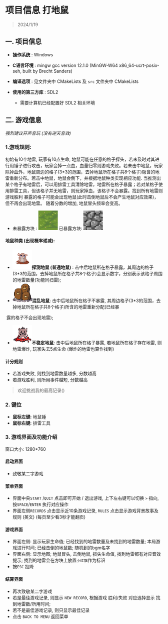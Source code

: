 # 项目信息 打地鼠

> 2024/1/19



## 一. 项目信息

- **操作系统** : Windows

- **C语言环境** : mingw  gcc version 12.1.0 (MinGW-W64 x86_64-ucrt-posix-seh, built by Brecht Sanders)

- **编译选项** : 见文件夹中 CMakeLists 及 `src` 文件夹中 CMakeLists

- **使用的第三方库** : SDL2
  - 需要计算机已经配置好 SDL2 相关环境



## 二. 游戏信息

*强烈建议开声音玩 (没有逆天音效)*



### 1.**游戏规则:**

初始有10个地雷, 玩家有10点生命, 地鼠可能在任意的格子探头，若未及时对其进行用锤子进行攻击，玩家会掉一点血，血量归零则游戏失败。若未击中地鼠，玩家除掉血外，地鼠周边的格子(3\*3的范围，去掉地鼠所在格子共8个格子)隐含的地雷重新分布。若击中地鼠，地鼠会倒下，并根据地鼠种类实现相应功能. 当推测出某个格子有地雷后，可以用排雷工具清除地雷，地雷所在格子暴露；若对某格子使用排雷工具，但该格子并无地雷，则玩家掉血，该格子不会暴露。找到所有地雷则游戏胜利
暴露的格子可能会出现地鼠(此时击倒地鼠后不会产生地鼠对应效果)，但不再会出现地雷。
随着分数的增加, 地鼠冒头频率会变高。

- 未暴露方块 : ![block](.\res\graph\block.png)                                                        已暴露方块:  ![empty](.\res\graph\empty.jpg)

#### 地鼠种类 (出现概率递减):

- ![shrewNormal](.\res\graph\shrewNormal.png)**探测地鼠 (普通地鼠)** : 击中后地鼠所在格子暴露，其周边的格子(3\*3的范围，去掉地鼠所在格子共8个格子)会显示数字，分别表示该格子周围的地雷数量(功能同扫雷);
- ![shrewMulti](.\res\graph\shrewMulti.png)**混乱地鼠**: 击中后地鼠所在格子不暴露, 其周边格子(3*3的范围，去掉地鼠所在格子共8个格子)所含的地雷重新分配(已经暴

​       露的格子不会出现地雷);

- ![shrewChaos](.\res\graph\shrewChaos.png)**不稳定地鼠**: 击中后地鼠所在格子暴露, 若地鼠所在格子存在地雷, 则地雷爆炸, 玩家失去5点生命 (爆炸的地雷也算作找到)

#### 计分规则

- 若游戏失败, 则找到地雷数量越多, 分数越高
- 若游戏胜利, 则所用事件越短, 分数越高

> 欢迎挑战我的最高记录()



### 2. 键位

- **鼠标左键:** 地鼠锤
- **鼠标右键:** 排雷工具



### 3. 游戏界面及功能介绍

窗口大小: 1280*760

#### 启动界面 

- 致敬某二字游戏

#### 菜单界面

- 界面中央`START` /`QUIT` 点击即可开始 / 退出游戏, 上下左右键可以切换 `>` 指向, 按`SPACE`/`ENTER` 执行对应操作
- 界面左侧`RECORDS` 点击显示近10条游戏记录, `RULES` 点击显示游戏背景故事及规则 (英文) (每页至少看3秒才能翻页)

#### 游戏界面

- 界面左侧: 显示玩家生命值; 已经找到的地雷数量及未找到的地雷数量; 本局游戏进行时间; 已经击倒的地鼠数; 随机到的bgm名字 
- 界面右侧: 显示地图; 地鼠冒头, 击倒地鼠, 损失生命值, 找到地雷都有对应音效提示; 找到的地雷会在方块上放置`小红旗`作为标识
- 按`ESC` 投降

#### 结算界面

- 再次致敬某二字游戏
- 若是最佳游戏记录, 则显示 `NEW RECORD`, 根据游戏 胜利/失败 对应选择显示 找到地雷数/所用时间; 
- 若不是最佳游戏记录, 则只显示最佳记录
- 点击 `BACK TO MENU` 返回菜单
